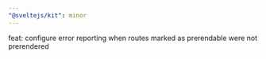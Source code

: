 ```yaml
---
"@sveltejs/kit": minor
---
```


feat: configure error reporting when routes marked as prerendable were not prerendered
